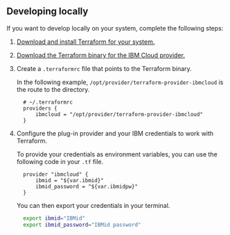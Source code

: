 
## Developing locally

If you want to develop locally on your system, complete the following steps:

1. <a href="https://www.terraform.io/intro/getting-started/install.html">Download and install Terraform for your system. <i class="fa fa-external-link" alt="External link icon"></i></a>

2. <a href="https://github.com/IBM-Bluemix/terraform/releases">Download the Terraform binary for the IBM Cloud provider. <i class="fa fa-external-link" alt="External link icon"></i></a>

3. Create a `.terraformrc` file that points to the Terraform binary.

    In the following example, `/opt/provider/terraform-provider-ibmcloud` is the route to the directory.

      ```
        # ~/.terraformrc
        providers {
            ibmcloud = "/opt/provider/terraform-provider-ibmcloud"
        }
      ```

4. Configure the plug-in provider and your IBM credentials to work with Terraform.

    To provide your credentials as environment variables, you can use the following code in your `.tf` file.

      ```hcl
        provider "ibmcloud" {
            ibmid = "${var.ibmid}"
            ibmid_password = "${var.ibmidpw}"
        }
      ```

    You can then export your credentials in your terminal.

      ```bash
        export ibmid="IBMid"
        export ibmid_password="IBMid password"
      ```
